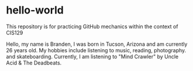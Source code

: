 # hello-world
This repository is for practicing GitHub mechanics within the context of CIS129

Hello, my name is Branden, I was born in Tucson, Arizona and am currently 26 years old. 
My hobbies include listening to music, reading, photography. and skateboarding.
Currently, I am listening to "Mind Crawler" by Uncle Acid & The Deadbeats. 
